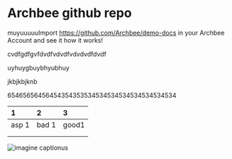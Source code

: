 # Archbee github repo

muyuuuuuImport <https://github.com/Archbee/demo-docs> in your Archbee Account and see it how it works!

cvdfgdfgvfdvdfvdvdfvdvdvdfdvdf

uyhuygbuybhyubhuy

jkbjkbjknb

65465656456454354353534534534534534534534534

| 1     | 2     | 3     |
| :---- | :---- | :---- |
| asp 1 | bad 1 | good1 |
|       |       |       |
|       |       |       |

![imagine captionus](https://archbee-image-uploads.s3.amazonaws.com/nrfszeqYgQLCrqSuXCE_0/S_IhVfLb77H5m4XPAOyQh_giphy.gif)

